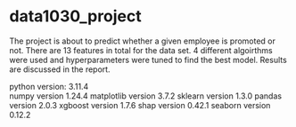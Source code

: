 # data1030_project
The project is about to predict whether a given employee is promoted or not. There are 13 features in total for the data set. 4 different algoirthms were used and hyperparameters were tuned to find the best model. Results are discussed in the report.

python version: 3.11.4 <br>
numpy version 1.24.4 
matplotlib version 3.7.2 
sklearn version 1.3.0 
pandas version 2.0.3 
xgboost version 1.7.6 
shap version 0.42.1 
seaborn version 0.12.2 
